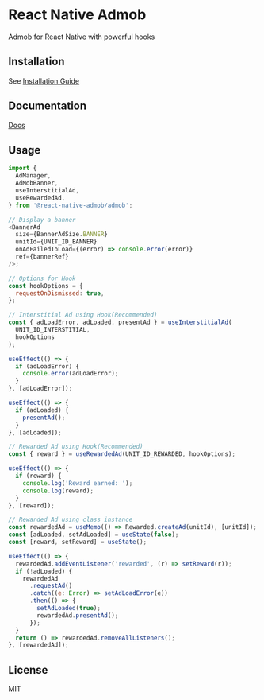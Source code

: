 # React Native Admob

Admob for React Native with powerful hooks

## Installation

See [Installation Guide](https://react-native-admob.github.io/docs)

## Documentation

[Docs](https://react-native-admob.github.io/docs)

## Usage

```js
import {
  AdManager,
  AdMobBanner,
  useInterstitialAd,
  useRewardedAd,
} from '@react-native-admob/admob';

// Display a banner
<BannerAd
  size={BannerAdSize.BANNER}
  unitId={UNIT_ID_BANNER}
  onAdFailedToLoad={(error) => console.error(error)}
  ref={bannerRef}
/>;

// Options for Hook
const hookOptions = {
  requestOnDismissed: true,
};

// Interstitial Ad using Hook(Recommended)
const { adLoadError, adLoaded, presentAd } = useInterstitialAd(
  UNIT_ID_INTERSTITIAL,
  hookOptions
);

useEffect(() => {
  if (adLoadError) {
    console.error(adLoadError);
  }
}, [adLoadError]);

useEffect(() => {
  if (adLoaded) {
    presentAd();
  }
}, [adLoaded]);

// Rewarded Ad using Hook(Recommended)
const { reward } = useRewardedAd(UNIT_ID_REWARDED, hookOptions);

useEffect(() => {
  if (reward) {
    console.log('Reward earned: ');
    console.log(reward);
  }
}, [reward]);

// Rewarded Ad using class instance
const rewardedAd = useMemo(() => Rewarded.createAd(unitId), [unitId]);
const [adLoaded, setAdLoaded] = useState(false);
const [reward, setReward] = useState();

useEffect(() => {
  rewardedAd.addEventListener('rewarded', (r) => setReward(r));
  if (!adLoaded) {
    rewardedAd
      .requestAd()
      .catch((e: Error) => setAdLoadError(e))
      .then(() => {
        setAdLoaded(true);
        rewardedAd.presentAd();
      });
  }
  return () => rewardedAd.removeAllListeners();
}, [rewardedAd]);
```

## License

MIT
